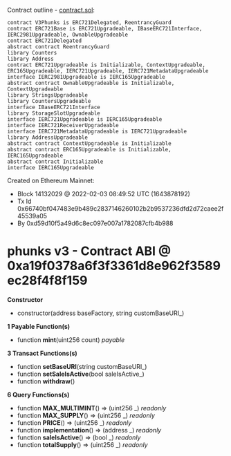 Contract outline - [contract.sol](contract.sol):

```
contract V3Phunks is ERC721Delegated, ReentrancyGuard
contract ERC721Base is ERC721Upgradeable, IBaseERC721Interface, IERC2981Upgradeable, OwnableUpgradeable
contract ERC721Delegated
abstract contract ReentrancyGuard
library Counters
library Address
contract ERC721Upgradeable is Initializable, ContextUpgradeable, ERC165Upgradeable, IERC721Upgradeable, IERC721MetadataUpgradeable
interface IERC2981Upgradeable is IERC165Upgradeable
abstract contract OwnableUpgradeable is Initializable, ContextUpgradeable
library StringsUpgradeable
library CountersUpgradeable
interface IBaseERC721Interface
library StorageSlotUpgradeable
interface IERC721Upgradeable is IERC165Upgradeable
interface IERC721ReceiverUpgradeable
interface IERC721MetadataUpgradeable is IERC721Upgradeable
library AddressUpgradeable
abstract contract ContextUpgradeable is Initializable
abstract contract ERC165Upgradeable is Initializable, IERC165Upgradeable
abstract contract Initializable
interface IERC165Upgradeable
```


Created on Ethereum Mainnet:
- Block 14132029 @ 2022-02-03 08:49:52 UTC (1643878192)
- Tx Id 0x66740bf047483e9b489c2837146260102b2b9537236dfd2d72caee2f45539a05
- By 0xd59d10f5a49d6c8ec097e007a1782087cfb4b988


# phunks v3 - Contract ABI @ 0xa19f0378a6f3f3361d8e962f3589ec28f4f8f159




**Constructor**

- constructor(address baseFactory, string customBaseURI_)

**1 Payable Function(s)**

- function **mint**(uint256 count) _payable_

**3 Transact Functions(s)**

- function **setBaseURI**(string customBaseURI_)
- function **setSaleIsActive**(bool saleIsActive_)
- function **withdraw**()

**6 Query Functions(s)**

- function **MAX_MULTIMINT**() ⇒ (uint256 _) _readonly_
- function **MAX_SUPPLY**() ⇒ (uint256 _) _readonly_
- function **PRICE**() ⇒ (uint256 _) _readonly_
- function **implementation**() ⇒ (address _) _readonly_
- function **saleIsActive**() ⇒ (bool _) _readonly_
- function **totalSupply**() ⇒ (uint256 _) _readonly_
